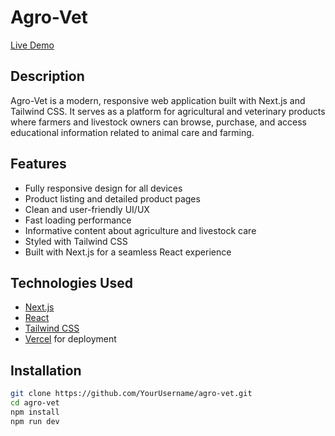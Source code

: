 # Agro-Vet

[Live Demo](https://agro-vet.vercel.app/)

## Description

Agro-Vet is a modern, responsive web application built with Next.js and Tailwind CSS. It serves as a platform for agricultural and veterinary products where farmers and livestock owners can browse, purchase, and access educational information related to animal care and farming.

## Features

- Fully responsive design for all devices
- Product listing and detailed product pages
- Clean and user-friendly UI/UX
- Fast loading performance
- Informative content about agriculture and livestock care
- Styled with Tailwind CSS
- Built with Next.js for a seamless React experience

## Technologies Used

- [Next.js](https://nextjs.org/)
- [React](https://reactjs.org/)
- [Tailwind CSS](https://tailwindcss.com/)
- [Vercel](https://vercel.com/) for deployment

## Installation

```bash
git clone https://github.com/YourUsername/agro-vet.git
cd agro-vet
npm install
npm run dev
